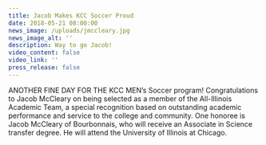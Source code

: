 ```yaml
---
title: Jacob Makes KCC Soccer Proud
date: 2018-05-21 08:00:00
news_image: /uploads/jmccleary.jpg
news_image_alt: ''
description: Way to go Jacob!
video_content: false
video_link: ''
press_release: false
---
```


ANOTHER FINE DAY FOR THE KCC MEN’s Soccer program! Congratulations to Jacob McCleary on being selected as a member of the All-Illinois Academic Team, a special recognition based on outstanding academic performance and service to the college and community. One honoree is Jacob McCleary of Bourbonnais, who will receive an Associate in Science transfer degree. He will attend the University of Illinois at Chicago.
